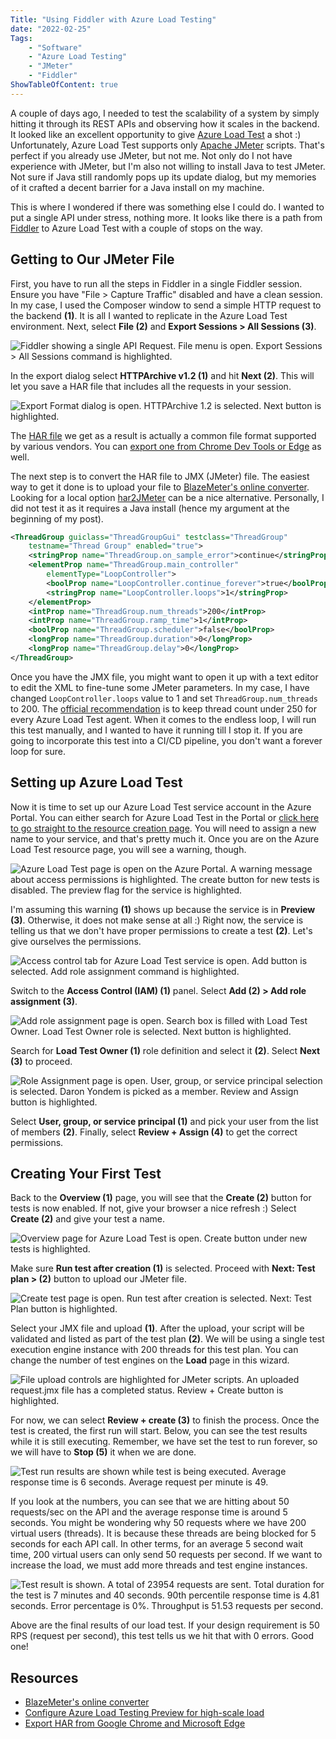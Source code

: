 ```yaml
---
Title: "Using Fiddler with Azure Load Testing"
date: "2022-02-25" 
Tags: 
    - "Software"
    - "Azure Load Testing"
    - "JMeter"
    - "Fiddler"
ShowTableOfContent: true
---
```


A couple of days ago, I needed to test the scalability of a system by simply hitting it through its REST APIs and observing how it scales in the backend. It looked like an excellent opportunity to give [Azure Load Test](https://azure.microsoft.com/en-us/services/load-testing/) a shot :) Unfortunately, Azure Load Test supports only [Apache JMeter](https://jmeter.apache.org/) scripts. That's perfect if you already use JMeter, but not me. Not only do I not have experience with JMeter, but I'm also not willing to install Java to test JMeter. Not sure if Java still randomly pops up its update dialog, but my memories of it crafted a decent barrier for a Java install on my machine.

This is where I wondered if there was something else I could do. I wanted to put a single API under stress, nothing more. It looks like there is a path from [Fiddler](https://www.telerik.com/fiddler) to Azure Load Test with a couple of stops on the way.

## Getting to Our JMeter File

First, you have to run all the steps in Fiddler in a single Fiddler session. Ensure you have "File > Capture Traffic" disabled and have a clean session. In my case, I used the Composer window to send a simple HTTP request to the backend **(1)**. It is all I wanted to replicate in the Azure Load Test environment. Next, select **File (2)** and **Export Sessions > All Sessions (3)**.

![Fiddler showing a single API Request. File menu is open. Export Sessions > All Sessions command is highlighted.](/media/2022/2022-02-25_10-46-01.png)

In the export dialog select **HTTPArchive v1.2 (1)** and hit **Next (2)**. This will let you save a HAR file that includes all the requests in your session.

![Export Format dialog is open. HTTPArchive 1.2 is selected. Next button is highlighted.](/media/2022/2022-02-25_10-53-10.png)

The [HAR file](https://en.wikipedia.org/wiki/HAR_(file_format)) we get as a result is actually a common file format supported by various vendors. You can [export one from Chrome Dev Tools or Edge](https://docs.microsoft.com/en-us/azure/azure-portal/capture-browser-trace) as well.

The next step is to convert the HAR file to JMX (JMeter) file. The easiest way to get it done is to upload your file to [BlazeMeter's online converter](https://converter.blazemeter.com/). Looking for a local option [har2JMeter](https://github.com/bedefaced/har2JMeter) can be a nice alternative. Personally, I did not test it as it requires a Java install (hence my argument at the beginning of my post).

```xml
<ThreadGroup guiclass="ThreadGroupGui" testclass="ThreadGroup" 
    testname="Thread Group" enabled="true">
    <stringProp name="ThreadGroup.on_sample_error">continue</stringProp>
    <elementProp name="ThreadGroup.main_controller" 
        elementType="LoopController">
        <boolProp name="LoopController.continue_forever">true</boolProp>
        <stringProp name="LoopController.loops">1</stringProp>
    </elementProp>
    <intProp name="ThreadGroup.num_threads">200</intProp>
    <intProp name="ThreadGroup.ramp_time">1</intProp>
    <boolProp name="ThreadGroup.scheduler">false</boolProp>
    <longProp name="ThreadGroup.duration">0</longProp>
    <longProp name="ThreadGroup.delay">0</longProp>
</ThreadGroup>
```

Once you have the JMX file, you might want to open it up with a text editor to edit the XML to fine-tune some JMeter parameters. In my case, I have changed `LoopController.loops` value to 1 and set `ThreadGroup.num_threads` to 200. The [official recommendation](https://docs.microsoft.com/en-us/azure/load-testing/how-to-high-scale-load#test-engine-instances) is to keep thread count under 250 for every Azure Load Test agent. When it comes to the endless loop, I will run this test manually, and I wanted to have it running till I stop it. If you are going to incorporate this test into a CI/CD pipeline, you don't want a forever loop for sure.

## Setting up Azure Load Test

Now it is time to set up our Azure Load Test service account in the Azure Portal. You can either search for Azure Load Test in the Portal or [click here to go straight to the resource creation page](https://portal.azure.com/#create/Microsoft.CloudNativeTesting). You will need to assign a new name to your service, and that's pretty much it. Once you are on the Azure Load Test resource page, you will see a warning, though.

![Azure Load Test page is open on the Azure Portal. A warning message about access permissions is highlighted. The create button for new tests is disabled. The preview flag for the service is highlighted.](/media/2022/2022-02-25_11-35-16.png)

I'm assuming this warning **(1)** shows up because the service is in **Preview (3)**. Otherwise, it does not make sense at all :) Right now, the service is telling us that we don't have proper permissions to create a test **(2)**. Let's give ourselves the permissions.

![Access control tab for Azure Load Test service is open. Add button is selected. Add role assignment command is highlighted.](/media/2022/2022-02-25_11-35-38.png)

Switch to the **Access Control (IAM) (1)** panel. Select **Add (2) > Add role assignment (3)**.

![Add role assignment page is open. Search box is filled with Load Test Owner. Load Test Owner role is selected. Next button is highlighted.](/media/2022/2022-02-25_11-36-03.png)

Search for **Load Test Owner (1)** role definition and select it **(2)**. Select **Next (3)** to proceed.

![Role Assignment page is open. User, group, or service principal selection is selected. Daron Yondem is picked as a member. Review and Assign button is highlighted.](/media/2022/2022-02-25_11-36-27.png)

Select **User, group, or service principal (1)** and pick your user from the list of members **(2)**. Finally, select **Review + Assign (4)** to get the correct permissions.

## Creating Your First Test

Back to the **Overview (1)** page, you will see that the **Create (2)** button for tests is now enabled. If not, give your browser a nice refresh :) Select **Create (2)** and give your test a name.

![Overview page for Azure Load Test is open. Create button under new tests is highlighted.](/media/2022/2022-02-25_12-47-24.png)

Make sure **Run test after creation (1)** is selected. Proceed with **Next: Test plan > (2)** button to upload our JMeter file.

![Create test page is open. Run test after creation is selected. Next: Test Plan button is highlighted.](/media/2022/2022-02-25_12-51-00.png)

Select your JMX file and upload **(1)**. After the upload, your script will be validated and listed as part of the test plan **(2)**. We will be using a single test execution engine instance with 200 threads for this test plan. You can change the number of test engines on the **Load** page in this wizard.

![File upload controls are highlighted for JMeter scripts. An uploaded request.jmx file has a completed status. Review + Create button is highlighted.](/media/2022/2022-02-25_12-54-06.png)

For now, we can select **Review + create (3)** to finish the process. Once the test is created, the first run will start. Below, you can see the test results while it is still executing. Remember, we have set the test to run forever, so we will have to **Stop (5)** it when we are done.

![Test run results are shown while test is being executed. Average response time is 6 seconds. Average request per minute is 49.](/media/2022/2022-02-25_13-01-04.png)

If you look at the numbers, you can see that we are hitting about 50 requests/sec on the API and the average response time is around 5 seconds. You might be wondering why 50 requests where we have 200 virtual users (threads). It is because these threads are being blocked for 5 seconds for each API call. In other terms, for an average 5 second wait time, 200 virtual users can only send 50 requests per second. If we want to increase the load, we must add more threads and test engine instances.

![Test result is shown. A total of 23954 requests are sent. Total duration for the test is 7 minutes and 40 seconds. 90th percentile response time is 4.81 seconds. Error percentage is 0%. Throughput is 51.53 requests per second.](/media/2022/2022-02-25_13-49-09.png)

Above are the final results of our load test. If your design requirement is 50 RPS (request per second), this test tells us we hit that with 0 errors. Good one!

## Resources

- [BlazeMeter's online converter](https://converter.blazemeter.com/)
- [Configure Azure Load Testing Preview for high-scale load](https://docs.microsoft.com/en-us/azure/load-testing/how-to-high-scale-load)
- [Export HAR from Google Chrome and Microsoft Edge](https://docs.microsoft.com/en-us/azure/azure-portal/capture-browser-trace)
